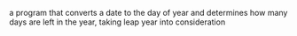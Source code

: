 a program that converts a date to the day of year and determines how many days are left in the year, taking leap year into consideration
